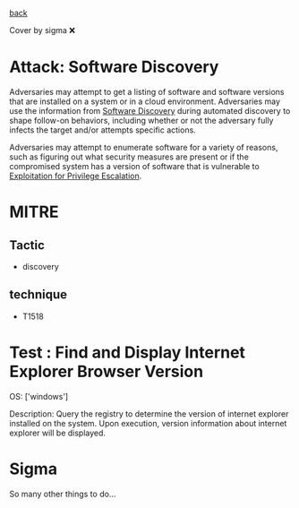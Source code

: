 [back](../index.md)

Cover by sigma :x: 

# Attack: Software Discovery

 Adversaries may attempt to get a listing of software and software versions that are installed on a system or in a cloud environment. Adversaries may use the information from [Software Discovery](https://attack.mitre.org/techniques/T1518) during automated discovery to shape follow-on behaviors, including whether or not the adversary fully infects the target and/or attempts specific actions.

Adversaries may attempt to enumerate software for a variety of reasons, such as figuring out what security measures are present or if the compromised system has a version of software that is vulnerable to [Exploitation for Privilege Escalation](https://attack.mitre.org/techniques/T1068).

# MITRE
## Tactic
  - discovery

## technique
  - T1518

# Test : Find and Display Internet Explorer Browser Version

OS: ['windows']

Description: Query the registry to determine the version of internet explorer installed on the system.
Upon execution, version information about internet explorer will be displayed.


# Sigma

 So many other things to do...